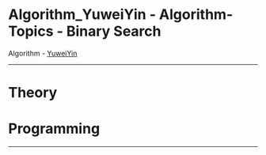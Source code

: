 # Algorithm_YuweiYin - Algorithm-Topics - Binary Search

Algorithm - [YuweiYin](https://github.com/YuweiYin)

---

# Theory


# Programming


---
